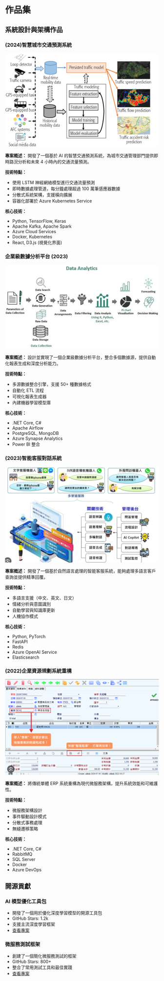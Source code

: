 # 作品集

## 系統設計與架構作品

### (2024)智慧城市交通預測系統

![交通預測系統](assets/images/traffic-prediction.png)

**專案概述：**
開發了一個基於 AI 的智慧交通預測系統，為城市交通管理部門提供即時路況分析和未來 4 小時內的交通流量預測。

**技術特點：**

- 使用 LSTM 神經網絡模型進行交通流量預測
- 即時數據處理管道，每分鐘處理超過 100 萬筆感應器數據
- 分散式系統架構，支援橫向擴展
- 容器化部署於 Azure Kubernetes Service

**核心技術：**

- Python, TensorFlow, Keras
- Apache Kafka, Apache Spark
- Azure Cloud Services
- Docker, Kubernetes
- React, D3.js (視覺化界面)

### 企業級數據分析平台 (2023)

![數據分析平台](assets/images/data-analytics.png)

**專案概述：**
設計並實現了一個企業級數據分析平台，整合多個數據源，提供自動化報表生成和深度分析能力。

**技術特點：**

- 多源數據整合引擎，支援 50+ 種數據格式
- 自動化 ETL 流程
- 可視化報表生成器
- 內建機器學習模型庫

**核心技術：**

- .NET Core, C#
- Apache Airflow
- PostgreSQL, MongoDB
- Azure Synapse Analytics
- Power BI 整合

### (2023)智能客服對話系統

![智能客服](assets/images/chatbot.png)

**專案概述：**
開發了一個基於自然語言處理的智能客服系統，能夠處理多語言客戶查詢並提供精準回覆。

**技術特點：**

- 多語言支援（中文、英文、日文）
- 情緒分析與意圖識別
- 自動學習與知識庫更新
- 人機協作模式

**核心技術：**

- Python, PyTorch
- FastAPI
- Redis
- Azure OpenAI Service
- Elasticsearch

### (2022)企業資源規劃系統重構

![ERP系統](assets/images/erp.png)

**專案概述：**
將傳統單體 ERP 系統重構為現代微服務架構，提升系統效能和可維護性。

**技術特點：**

- 微服務架構設計
- 事件驅動設計模式
- 分散式事務處理
- 無縫遷移策略

**核心技術：**

- .NET Core, C#
- RabbitMQ
- SQL Server
- Docker
- Azure DevOps

## 開源貢獻

### AI 模型優化工具包

- 開發了一個用於優化深度學習模型的開源工具包
- GitHub Stars: 1.2k
- 支援主流深度學習框架
- [查看專案](https://github.com/yourusername/ai-optimizer)

### 微服務測試框架

- 創建了一個簡化微服務測試的框架
- GitHub Stars: 800+
- 整合了常用測試工具和最佳實踐
- [查看專案](https://github.com/yourusername/microservice-testing)
